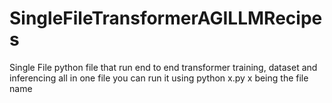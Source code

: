 # SingleFileTransformerAGILLMRecipes
Single File python file that run end to end transformer training, dataset and inferencing all in one file you can run it using python x.py x being the file name
